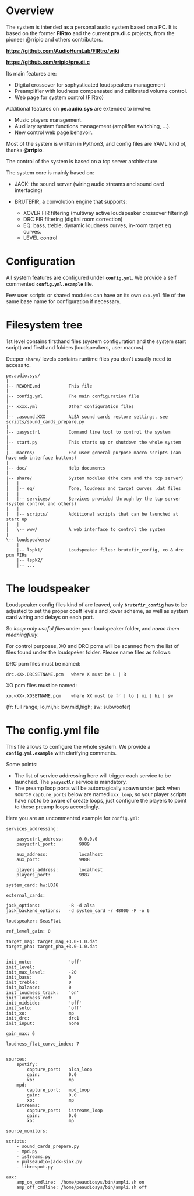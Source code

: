 # Overview

The system is intended as a personal audio system based on a PC. It is based on the former **FIRtro** and the current **pre.di.c** projects, from the pioneer @rripio and others contributors.

**https://github.com/AudioHumLab/FIRtro/wiki**

**https://github.com/rripio/pre.di.c**

Its main features are:

- Digital crossover for sophysticated loudspeakers management
- Preamplifier with loudness compensated and calibrated volume control.
- Web page for system control (FIRtro)

 Additional features on **pe.audio.sys** are extended to involve:

- Music players management.
- Auxiliary system functions management (amplifier switching, ...).
- New control web page behavoir.

Most of the system is written in Python3, and config files are YAML kind of, thanks **@rripio**.

The control of the system is based on a tcp server architecture.

The system core is mainly based on:

- JACK: the sound server (wiring audio streams and sound card interfacing)

- BRUTEFIR, a convolution engine that supports:

    - XOVER FIR filtering (multiway active loudspeaker crossover filtering)
    - DRC FIR filtering (digital room correction)
    - EQ: bass, treble, dynamic loudness curves, in-room target eq curves.
    - LEVEL control


# Configuration

All system features are configured under **`config.yml`**. We provide a self commented **`config.yml.example`** file.

Few user scripts or shared modules can have an its own `xxx.yml` file of the same base name for configuration if necessary.


# Filesystem tree

1st level contains firsthand files (system  configuration and the system start script) and firsthand folders (loudspeakers, user macros).

Deeper `share/` levels contains runtime files you don't usually need to access to.

    pe.audio.sys/
    |
    |-- README.md           This file
    |
    |-- config.yml          The main configuration file
    |
    |-- xxxx.yml            Other configuration files
    |
    |-- .asound.XXX         ALSA sound cards restore settings, see scripts/sound_cards_prepare.py
    |
    |-- pasysctrl           Command line tool to control the system
    |
    |-- start.py            This starts up or shutdown the whole system
    |
    |-- macros/             End user general purpose macro scripts (can have web interface buttons)
    |
    |-- doc/                Help documents
    |
    |-- share/              System modules (the core and the tcp server)
    |   |
    |   |-- eq/             Tone, loudness and target curves .dat files
    |   |
    |   |-- services/       Services provided through by the tcp server (system control and others)
    |   |
    |   |-- scripts/        Additional scripts that can be launched at start up
    |   |
    |   \-- www/            A web interface to control the system
    |
    \-- loudspeakers/       
        |
        |-- lspk1/          Loudspeaker files: brutefir_config, xo & drc pcm FIRs
        |-- lspk2/
        |-- ...
     


# The loudspeaker

Loudspeaker config files kind of are leaved, only **`brutefir_config`** has to be adjusted to set the proper coeff levels and xover scheme, as well as system card wiring and delays on each port.

So *keep only useful files* under your loudspeaker folder, and *name them meaningfully*.

For control purposes, XO and DRC pcms will be scanned from the list of files found under the loudspeker folder. Please name files as follows:


DRC pcm files must be named:

    drc.<X>.DRCSETNAME.pcm   where X must be L | R


XO pcm files must be named:

    xo.<XX>.XOSETNAME.pcm    where XX must be fr | lo | mi | hi | sw

(fr: full range; lo,mi,hi: low,mid,high; sw: subwoofer)

# The config.yml file

This file allows to configure the whole system. We provide a **`config.yml.example`** with clarifying comments.

Some points:

- The list of service addressing here will trigger each service to be launched. The **`pasysctlr`** service is mandatory.
- The preamp loop ports will be automagically spawn under jack when source `capture_ports` below are named `xxx_loop`, so your player scripts have not to be aware of create loops, just configure the players to point to these preamp loops accordingly.

Here you are an uncommented example for `config.yml`:

    services_addressing:

        pasysctrl_address:      0.0.0.0
        pasysctrl_port:         9989

        aux_address:            localhost
        aux_port:               9988

        players_address:        localhost
        players_port:           9987

    system_card: hw:UDJ6

    external_cards:

    jack_options:           -R -d alsa
    jack_backend_options:   -d system_card -r 48000 -P -o 6

    loudspeaker: SeasFlat

    ref_level_gain: 0

    target_mag: target_mag_+3.0-1.0.dat
    target_pha: target_pha_+3.0-1.0.dat


    init_mute:              'off'
    init_level:             
    init_max_level:         -20
    init_bass:              0
    init_treble:            0
    init_balance:           0
    init_loudness_track:    'on'
    init_loudness_ref:      0
    init_midside:           'off'
    init_solo:              'off'
    init_xo:                mp
    init_drc:               drc1
    init_input:             none

    gain_max: 6

    loudness_flat_curve_index: 7


    sources:
        spotify:
            capture_port:   alsa_loop
            gain:           0.0
            xo:             mp
        mpd:
            capture_port:   mpd_loop
            gain:           0.0
            xo:             mp
        istreams:
            capture_port:   istreams_loop
            gain:           0.0
            xo:             mp

    source_monitors:

    scripts:
        - sound_cards_prepare.py
        - mpd.py
        - istreams.py
        - pulseaudio-jack-sink.py
        - librespot.py

    aux:
        amp_on_cmdline:  /home/peaudiosys/bin/ampli.sh on
        amp_off_cmdline: /home/peaudiosys/bin/ampli.sh off





